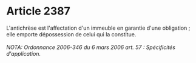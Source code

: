 # Article 2387

L'antichrèse est l'affectation d'un immeuble en garantie d'une obligation ; elle emporte dépossession de celui qui la constitue.<br/><br/><i>NOTA:  Ordonnance 2006-346 du 6 mars 2006 art. 57 : Spécificités d'application.</i>